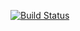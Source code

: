 [![Build Status](https://travis-ci.com/Cheep-Trips/CheepTrips.svg?token=h1RrzmKZpwfEp2xx5uNs&branch=master)](https://travis-ci.com/Cheep-Trips/CheepTrips)